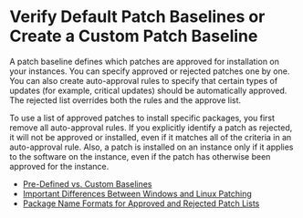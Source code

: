 # Verify Default Patch Baselines or Create a Custom Patch Baseline<a name="sysman-patch-baselines"></a>

A patch baseline defines which patches are approved for installation on your instances\. You can specify approved or rejected patches one by one\. You can also create auto\-approval rules to specify that certain types of updates \(for example, critical updates\) should be automatically approved\. The rejected list overrides both the rules and the approve list\. 

To use a list of approved patches to install specific packages, you first remove all auto\-approval rules\. If you explicitly identify a patch as rejected, it will not be approved or installed, even if it matches all of the criteria in an auto\-approval rule\. Also, a patch is installed on an instance only if it applies to the software on the instance, even if the patch has otherwise been approved for the instance\.


+ [Pre\-Defined vs\. Custom Baselines](patch-manager-baselines.md)
+ [Important Differences Between Windows and Linux Patching](sysman-patch-differences.md)
+ [Package Name Formats for Approved and Rejected Patch Lists](patch-manager-approved-rejected-package-name-formats.md)